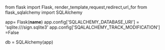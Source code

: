 from flask import Flask, render_template,request,redirect,url_for
from flask_sqlalchemy import SQLAlchemy

app= Flask(__name__)
app.config['SQLALCHEMY_DATABASE_URI'] = 'sqlite:///sign.sqlite3'
app.config['SQALALCHEMY_TRACK_MODIFICATION'] =False

db = SQLAlchemy(app)
